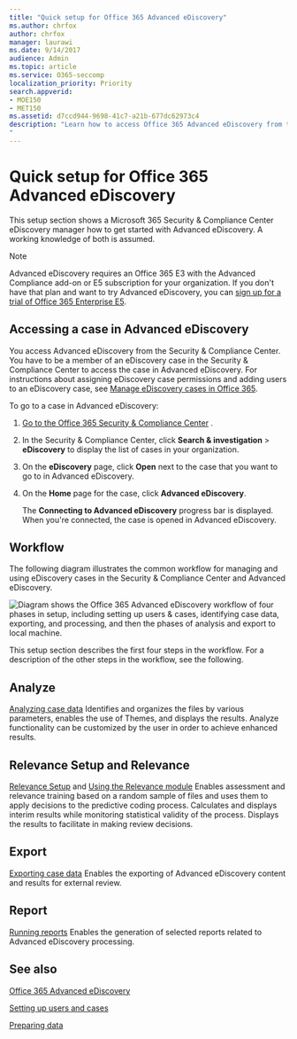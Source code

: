 ```yaml
---
title: "Quick setup for Office 365 Advanced eDiscovery"
ms.author: chrfox
author: chrfox
manager: laurawi
ms.date: 9/14/2017
audience: Admin
ms.topic: article
ms.service: O365-seccomp
localization_priority: Priority
search.appverid: 
- MOE150
- MET150
ms.assetid: d7ccd944-9698-41c7-a21b-677dc62973c4
description: "Learn how to access Office 365 Advanced eDiscovery from the Office 365 Security &amp; Compliance Center and review the typical workflow for using Advanced eDiscovery. 
"
---
```


# Quick setup for Office 365 Advanced eDiscovery

This setup section shows a Microsoft 365 Security &amp; Compliance Center eDiscovery manager how to get started with Advanced eDiscovery. A working knowledge of both is assumed.
  
> [!NOTE]
> Advanced eDiscovery requires an Office 365 E3 with the Advanced Compliance add-on or E5 subscription for your organization. If you don't have that plan and want to try Advanced eDiscovery, you can [sign up for a trial of Office 365 Enterprise E5](https://go.microsoft.com/fwlink/p/?LinkID=698279). 
  
## Accessing a case in Advanced eDiscovery

You access Advanced eDiscovery from the Security &amp; Compliance Center. You have to be a member of an eDiscovery case in the Security &amp; Compliance Center to access the case in Advanced eDiscovery. For instructions about assigning eDiscovery case permissions and adding users to an eDiscovery case, see [Manage eDiscovery cases in Office 365](manage-ediscovery-cases.md). 
  
To go to a case in Advanced eDiscovery: 
  
1. [Go to the Office 365 Security &amp; Compliance Center](go-to-the-securitycompliance-center.md) . 
    
2. In the Security &amp; Compliance Center, click **Search &amp; investigation** \> **eDiscovery** to display the list of cases in your organization. 
    
3. On the **eDiscovery** page, click **Open** next to the case that you want to go to in Advanced eDiscovery. 
    
4. On the **Home** page for the case, click **Advanced eDiscovery**.
    
    The **Connecting to Advanced eDiscovery** progress bar is displayed. When you're connected, the case is opened in Advanced eDiscovery. 
    
## Workflow

The following diagram illustrates the common workflow for managing and using eDiscovery cases in the Security &amp; Compliance Center and Advanced eDiscovery. 
  
![Diagram shows the Office 365 Advanced eDiscovery workflow of four phases in setup, including setting up users &amp; cases, identifying case data, exporting, and processing, and then the phases of analysis and export to local machine.](media/76589ccc-789d-4581-b3a8-98d339b05979.png)
  
This setup section describes the first four steps in the workflow. For a description of the other steps in the workflow, see the following.
  
## Analyze

[Analyzing case data](analyze-case-data-with-advanced-ediscovery.md) Identifies and organizes the files by various parameters, enables the use of Themes, and displays the results. Analyze functionality can be customized by the user in order to achieve enhanced results. 
  
## Relevance Setup and Relevance

[Relevance Setup](manage-relevance-setup-in-advanced-ediscovery.md) and [Using the Relevance module](use-relevance-in-advanced-ediscovery.md) Enables assessment and relevance training based on a random sample of files and uses them to apply decisions to the predictive coding process. Calculates and displays interim results while monitoring statistical validity of the process. Displays the results to facilitate in making review decisions. 
  
## Export

[Exporting case data](export-case-data-in-advanced-ediscovery.md) Enables the exporting of Advanced eDiscovery content and results for external review. 
  
## Report

[Running reports](run-reports-in-advanced-ediscovery.md) Enables the generation of selected reports related to Advanced eDiscovery processing. 
  
## See also

[Office 365 Advanced eDiscovery](office-365-advanced-ediscovery.md)
  
[Setting up users and cases](set-up-users-and-cases-in-advanced-ediscovery.md)
  
[Preparing data](prepare-data-for-advanced-ediscovery.md)

